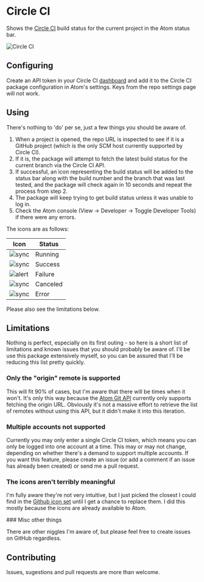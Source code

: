 # Circle CI

Shows the [Circle CI](http://circleci.com) build status for the current project in the Atom status bar.

![Circle CI](https://dl.dropboxusercontent.com/u/714833/Atom/packages/circle-ci/circle_ci.png)

## Configuring

Create an API token in your Circle CI [dashboard](https://circleci.com/account/api) and add it to the Circle CI package configuration in Atom's settings. Keys from the repo settings page will not work.

## Using

There's nothing to 'do' per se, just a few things you should be aware of.

1. When a project is opened, the repo URL is inspected to see if it is a GitHub project (which is the only SCM host currently supported by Circle CI).
2. If it is, the package will attempt to fetch the latest build status for the current branch via the Circle CI API.
3. If successful, an icon representing the build status will be added to the status bar along with the build number and the branch that was last tested, and the package will check again in 10 seconds and repeat the process from step 2.
4. The package will keep trying to get build status unless it was unable to log in.
5. Check the Atom console (View -> Developer -> Toggle Developer Tools) if there were any errors.

The icons are as follows:

| Icon                                                                                   | Status   |
| -------------------------------------------------------------------------------------- | -------- |
| ![sync](https://dl.dropboxusercontent.com/u/714833/Atom/packages/circle-ci/sync.png)   | Running  |
| ![sync](https://dl.dropboxusercontent.com/u/714833/Atom/packages/circle-ci/check.png)  | Success  |
| ![alert](https://dl.dropboxusercontent.com/u/714833/Atom/packages/circle-ci/alert.png) | Failure  |
| ![sync](https://dl.dropboxusercontent.com/u/714833/Atom/packages/circle-ci/x.png)      | Canceled |
| ![sync](https://dl.dropboxusercontent.com/u/714833/Atom/packages/circle-ci/slash.png)  | Error    |

Please also see the limitations below.

## Limitations

Nothing is perfect, especially on its first outing - so here is a short list of limitations and known issues that you should probably be aware of.  I'll be use this package extensively myself, so you can be assured that I'll be reducing this list pretty quickly.

### Only the "origin" remote is supported

This will fit 90% of cases, but I'm aware that there will be times when it won't.  It's only this way because the [Atom Git API](https://atom.io/docs/api/v0.67.0/api/classes/Git.html) currently only supports fetching the origin URL.  Obviously it's not a massive effort to retrieve the list of remotes without using this API, but it didn't make it into this iteration.

### Multiple accounts not supported

Currently you may only enter a single Circle CI token, which means you can only be logged into one account at a time.  This may or may not change, depending on whether there's a demand to support multiple accounts.  If you want this feature, please create an issue (or add a comment if an issue has already been created) or send me a pull request.

### The icons aren't terribly meaningful

I'm fully aware they're not very intuitive, but I just picked the closest I could find in the [Github icon set](https://github.com/styleguide/css/7.0) until I get a chance to replace them.  I did this mostly because the icons are already available to Atom.

### Misc other things

There are other niggles I'm aware of, but please feel free to create issues on GitHub regardless.

## Contributing

Issues, sugestions and pull requests are more than welcome.
